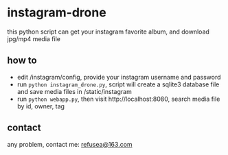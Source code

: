 # instagram-drone

this python script can get your instagram favorite album, and download jpg/mp4 media file

## how to
- edit /instagram/config, provide your instagram username and password
- run `python instagram_drone.py`, script will create a sqlite3 database file and save media files in /static/instagram
- run `python webapp.py`, then visit http://localhost:8080, search media file by id, owner, tag

## contact
any problem, contact me: refusea@163.com
